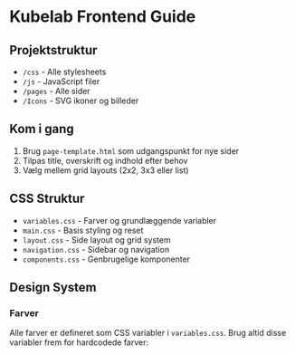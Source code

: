 # Kubelab Frontend Guide

## Projektstruktur
- `/css` - Alle stylesheets
- `/js` - JavaScript filer
- `/pages` - Alle sider
- `/Icons` - SVG ikoner og billeder

## Kom i gang
1. Brug `page-template.html` som udgangspunkt for nye sider
2. Tilpas title, overskrift og indhold efter behov
3. Vælg mellem grid layouts (2x2, 3x3 eller list)

## CSS Struktur
- `variables.css` - Farver og grundlæggende variabler
- `main.css` - Basis styling og reset
- `layout.css` - Side layout og grid system
- `navigation.css` - Sidebar og navigation
- `components.css` - Genbrugelige komponenter

## Design System

### Farver
Alle farver er defineret som CSS variabler i `variables.css`. Brug altid disse variabler frem for hardcodede farver: 